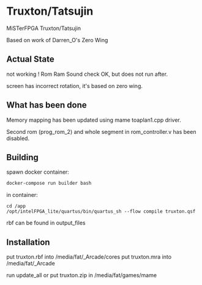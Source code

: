 # Truxton/Tatsujin
MiSTerFPGA Truxton/Tatsujin

Based on work of Darren_O's Zero Wing

## Actual State

not working ! Rom Ram Sound check OK, but does not run after.

screen has incorrect rotation, it's based on zero wing.

## What has been done

Memory mapping has been updated using mame toaplan1.cpp driver.

Second rom (prog_rom_2) and whole segment in rom_controller.v has been disabled.

## Building

spawn docker container:
```bash
docker-compose run builder bash
```
in container:
```
cd /app
/opt/intelFPGA_lite/quartus/bin/quartus_sh --flow compile truxton.qsf
```
rbf can be found in output_files

## Installation

put truxton.rbf into /media/fat/_Arcade/cores
put truxton.mra into /media/fat/_Arcade

run update_all or put truxton.zip in /media/fat/games/mame 
